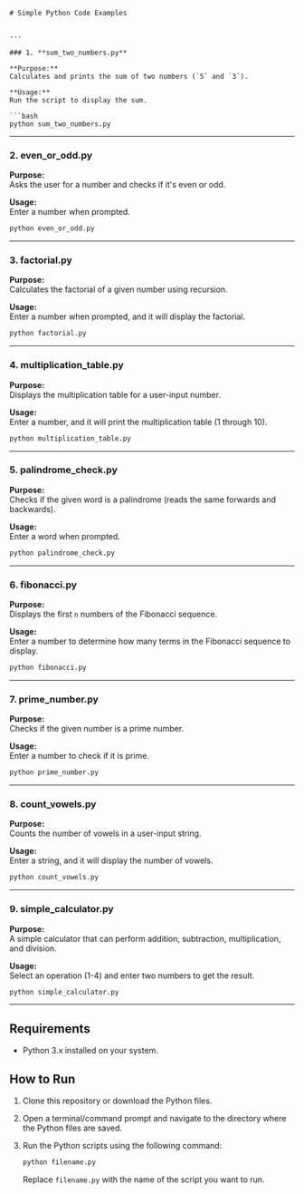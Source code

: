 

```
# Simple Python Code Examples


---

### 1. **sum_two_numbers.py**

**Purpose:**  
Calculates and prints the sum of two numbers (`5` and `3`).

**Usage:**  
Run the script to display the sum.

```bash
python sum_two_numbers.py
```

---

### 2. **even_or_odd.py**

**Purpose:**  
Asks the user for a number and checks if it's even or odd.

**Usage:**  
Enter a number when prompted.

```bash
python even_or_odd.py
```

---

### 3. **factorial.py**

**Purpose:**  
Calculates the factorial of a given number using recursion.

**Usage:**  
Enter a number when prompted, and it will display the factorial.

```bash
python factorial.py
```

---

### 4. **multiplication_table.py**

**Purpose:**  
Displays the multiplication table for a user-input number.

**Usage:**  
Enter a number, and it will print the multiplication table (1 through 10).

```bash
python multiplication_table.py
```

---

### 5. **palindrome_check.py**

**Purpose:**  
Checks if the given word is a palindrome (reads the same forwards and backwards).

**Usage:**  
Enter a word when prompted.

```bash
python palindrome_check.py
```

---

### 6. **fibonacci.py**

**Purpose:**  
Displays the first `n` numbers of the Fibonacci sequence.

**Usage:**  
Enter a number to determine how many terms in the Fibonacci sequence to display.

```bash
python fibonacci.py
```

---

### 7. **prime_number.py**

**Purpose:**  
Checks if the given number is a prime number.

**Usage:**  
Enter a number to check if it is prime.

```bash
python prime_number.py
```

---

### 8. **count_vowels.py**

**Purpose:**  
Counts the number of vowels in a user-input string.

**Usage:**  
Enter a string, and it will display the number of vowels.

```bash
python count_vowels.py
```

---

### 9. **simple_calculator.py**

**Purpose:**  
A simple calculator that can perform addition, subtraction, multiplication, and division.

**Usage:**  
Select an operation (1-4) and enter two numbers to get the result.

```bash
python simple_calculator.py
```

---

## Requirements

- Python 3.x installed on your system.

## How to Run

1. Clone this repository or download the Python files.
2. Open a terminal/command prompt and navigate to the directory where the Python files are saved.
3. Run the Python scripts using the following command:

   ```bash
   python filename.py
   ```

   Replace `filename.py` with the name of the script you want to run.
```

